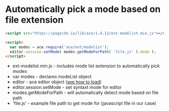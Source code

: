 # Automatically pick a mode based on file extension

```html
<script src="https://pagecdn.io/lib/ace/1.4.12/ext-modelist.min.js"></script>

<script>
  var modes = ace.require('ace/ext/modelist');
  editor.session.setMode( modes.getModeForPath( 'file.js' ).mode );
</script>
```

- ext-modelist.min.js - includes mode list extension to automatically pick modes
- var modes - declares modeList object
- editor - ace editor object ([see how to load](/ace/embed_html))
- editor.session.setMode - set syntaxt mode for editor
- modes.getModeForPath - will automatically detect mode based on file path
- 'file.js' - example file path to get mode for (javascript file in our case)
